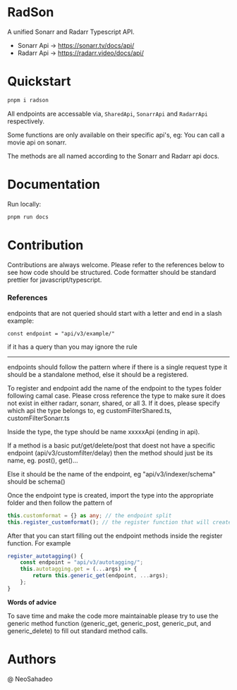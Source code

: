 # RadSon

A unified Sonarr and Radarr Typescript API.

- Sonarr Api -> https://sonarr.tv/docs/api/
- Radarr Api -> https://radarr.video/docs/api/

# Quickstart

```bash
pnpm i radson
```

All endpoints are accessable via, `SharedApi`, `SonarrApi` and `RadarrApi` respectively.

Some functions are only available on their specific api's, eg: You can call a movie api on sonarr.

The methods are all named according to the Sonarr and Radarr api docs.

# Documentation

<!-- Website -> -->

Run locally:

```bash
pnpm run docs
```

# Contribution

Contributions are always welcome. Please refer to the references below to see how code should be structured.
Code formatter should be standard prettier for javascript/typescript.

### References

endpoints that are not queried should start with a letter and end in a slash
example:

```typscript
const endpoint = "api/v3/example/"
```

if it has a query than you may ignore the rule

---

endpoints should follow the pattern where if there is a single request type it should be a standalone method, else
it should be a registered.

To register and endpoint add the name of the endpoint to the types folder following camal case. Please cross reference
the type to make sure it does not exist in either radarr, sonarr, shared, or all 3. If it does, please specify which
api the type belongs to, eg customFilterShared.ts, customFilterSonarr.ts

Inside the type, the type should be name xxxxxApi (ending in api).

If a method is a basic put/get/delete/post that doest not have a specific endpoint (api/v3/customfilter/delay) then the method
should just be its name, eg. post(), get()...

Else it should be the name of the endpoint, eg "api/v3/indexer/schema" should be schema()

Once the endpoint type is created, import the type into the appropriate folder and then follow the pattern of

```typescript
this.customformat = {} as any; // the endpoint split
this.register_customformat(); // the register function that will create the methods
```

After that you can start filling out the endpoint methods inside the register function. For example

```typescript
register_autotagging() {
    const endpoint = "api/v3/autotagging/";
    this.autotagging.get = (...args) => {
        return this.generic_get(endpoint, ...args);
    };
}
```

**Words of advice**

To save time and make the code more maintainable please try to use the generic method function (generic_get, generic_post, generic_put, and generic_delete)
to fill out standard method calls.


# Authors

@ NeoSahadeo
